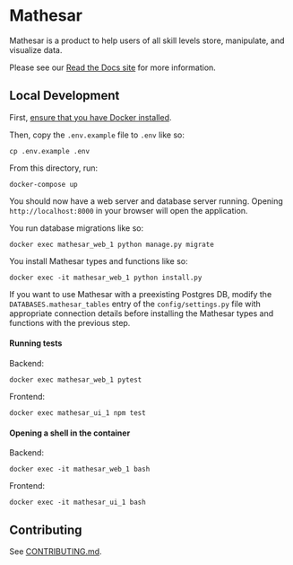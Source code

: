 # Mathesar

Mathesar is a product to help users of all skill levels store, manipulate, and visualize data.

Please see our [Read the Docs site](https://mathesar.readthedocs.io/) for more information.

## Local Development

First, [ensure that you have Docker installed](https://docs.docker.com/get-docker/).

Then, copy the `.env.example` file to `.env` like so:
```
cp .env.example .env
```

From this directory, run:
```
docker-compose up
```
You should now have a web server and database server running. Opening `http://localhost:8000` in your browser will open the application.

You run database migrations like so:
```
docker exec mathesar_web_1 python manage.py migrate
```

You install Mathesar types and functions like so:
```
docker exec -it mathesar_web_1 python install.py
```

If you want to use Mathesar with a preexisting Postgres DB, modify the `DATABASES.mathesar_tables` entry of the `config/settings.py` file with appropriate connection details before installing the Mathesar types and functions with the previous step.

#### Running tests

Backend:
```
docker exec mathesar_web_1 pytest
```
Frontend:
```
docker exec mathesar_ui_1 npm test
```

#### Opening a shell in the container

Backend:
```
docker exec -it mathesar_web_1 bash
```

Frontend:

```
docker exec -it mathesar_ui_1 bash
```

## Contributing

See [CONTRIBUTING.md](CONTRIBUTING.md).

